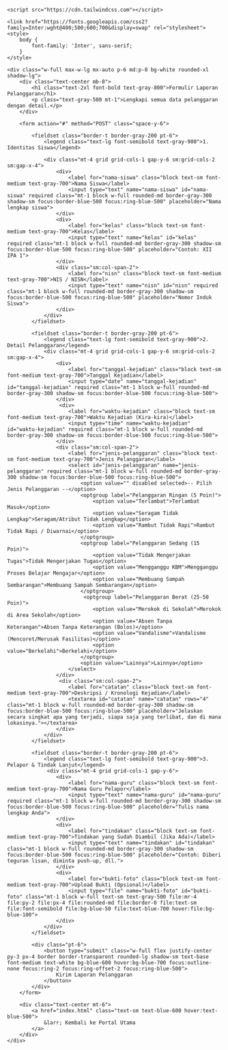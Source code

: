 <!DOCTYPE html>
<html lang="id">
<head>
    <meta charset="UTF-8">
    <meta name="viewport" content="width=device-width, initial-scale=1.0">
    <title>Formulir Detail Pelanggaran Siswa - SMAN 1 Natal</title>
    
    <script src="https://cdn.tailwindcss.com"></script>

    <link href="https://fonts.googleapis.com/css2?family=Inter:wght@400;500;600;700&display=swap" rel="stylesheet">
    <style>
        body {
            font-family: 'Inter', sans-serif;
        }
    </style>
</head>
<body class="bg-gray-100 py-8">

    <div class="w-full max-w-lg mx-auto p-6 md:p-8 bg-white rounded-xl shadow-lg">
        <div class="text-center mb-8">
            <h1 class="text-2xl font-bold text-gray-800">Formulir Laporan Pelanggaran</h1>
            <p class="text-gray-500 mt-1">Lengkapi semua data pelanggaran dengan detail.</p>
        </div>

        <form action="#" method="POST" class="space-y-6">
            
            <fieldset class="border-t border-gray-200 pt-6">
                <legend class="text-lg font-semibold text-gray-900">1. Identitas Siswa</legend>
                
                <div class="mt-4 grid grid-cols-1 gap-y-6 sm:grid-cols-2 sm:gap-x-4">
                    <div>
                        <label for="nama-siswa" class="block text-sm font-medium text-gray-700">Nama Siswa</label>
                        <input type="text" name="nama-siswa" id="nama-siswa" required class="mt-1 block w-full rounded-md border-gray-300 shadow-sm focus:border-blue-500 focus:ring-blue-500" placeholder="Nama lengkap siswa">
                    </div>
                    <div>
                        <label for="kelas" class="block text-sm font-medium text-gray-700">Kelas</label>
                        <input type="text" name="kelas" id="kelas" required class="mt-1 block w-full rounded-md border-gray-300 shadow-sm focus:border-blue-500 focus:ring-blue-500" placeholder="Contoh: XII IPA 1">
                    </div>
                    <div class="sm:col-span-2">
                        <label for="nisn" class="block text-sm font-medium text-gray-700">NIS / NISN</label>
                        <input type="text" name="nisn" id="nisn" required class="mt-1 block w-full rounded-md border-gray-300 shadow-sm focus:border-blue-500 focus:ring-blue-500" placeholder="Nomor Induk Siswa">
                    </div>
                </div>
            </fieldset>

            <fieldset class="border-t border-gray-200 pt-6">
                <legend class="text-lg font-semibold text-gray-900">2. Detail Pelanggaran</legend>
                <div class="mt-4 grid grid-cols-1 gap-y-6 sm:grid-cols-2 sm:gap-x-4">
                    <div>
                        <label for="tanggal-kejadian" class="block text-sm font-medium text-gray-700">Tanggal Kejadian</label>
                        <input type="date" name="tanggal-kejadian" id="tanggal-kejadian" required class="mt-1 block w-full rounded-md border-gray-300 shadow-sm focus:border-blue-500 focus:ring-blue-500">
                    </div>
                     <div>
                        <label for="waktu-kejadian" class="block text-sm font-medium text-gray-700">Waktu Kejadian (Kira-kira)</label>
                        <input type="time" name="waktu-kejadian" id="waktu-kejadian" required class="mt-1 block w-full rounded-md border-gray-300 shadow-sm focus:border-blue-500 focus:ring-blue-500">
                    </div>
                    <div class="sm:col-span-2">
                        <label for="jenis-pelanggaran" class="block text-sm font-medium text-gray-700">Jenis Pelanggaran</label>
                        <select id="jenis-pelanggaran" name="jenis-pelanggaran" required class="mt-1 block w-full rounded-md border-gray-300 shadow-sm focus:border-blue-500 focus:ring-blue-500">
                            <option value="" disabled selected>-- Pilih Jenis Pelanggaran --</option>
                            <optgroup label="Pelanggaran Ringan (5 Poin)">
                                <option value="Terlambat">Terlambat Masuk</option>
                                <option value="Seragam Tidak Lengkap">Seragam/Atribut Tidak Lengkap</option>
                                <option value="Rambut Tidak Rapi">Rambut Tidak Rapi / Diwarnai</option>
                            </optgroup>
                            <optgroup label="Pelanggaran Sedang (15 Poin)">
                                <option value="Tidak Mengerjakan Tugas">Tidak Mengerjakan Tugas</option>
                                <option value="Mengganggu KBM">Mengganggu Proses Belajar Mengajar</option>
                                <option value="Membuang Sampah Sembarangan">Membuang Sampah Sembarangan</option>
                            </optgroup>
                             <optgroup label="Pelanggaran Berat (25-50 Poin)">
                                <option value="Merokok di Sekolah">Merokok di Area Sekolah</option>
                                <option value="Absen Tanpa Keterangan">Absen Tanpa Keterangan (Bolos)</option>
                                <option value="Vandalisme">Vandalisme (Mencoret/Merusak Fasilitas)</option>
                                <option value="Berkelahi">Berkelahi</option>
                            </optgroup>
                            <option value="Lainnya">Lainnya</option>
                        </select>
                    </div>
                     <div class="sm:col-span-2">
                        <label for="catatan" class="block text-sm font-medium text-gray-700">Deskripsi / Kronologi Kejadian</label>
                        <textarea id="catatan" name="catatan" rows="4" class="mt-1 block w-full rounded-md border-gray-300 shadow-sm focus:border-blue-500 focus:ring-blue-500" placeholder="Jelaskan secara singkat apa yang terjadi, siapa saja yang terlibat, dan di mana lokasinya."></textarea>
                    </div>
                </div>
            </fieldset>

            <fieldset class="border-t border-gray-200 pt-6">
                <legend class="text-lg font-semibold text-gray-900">3. Pelapor & Tindak Lanjut</legend>
                 <div class="mt-4 grid grid-cols-1 gap-y-6">
                    <div>
                        <label for="nama-guru" class="block text-sm font-medium text-gray-700">Nama Guru Pelapor</label>
                        <input type="text" name="nama-guru" id="nama-guru" required class="mt-1 block w-full rounded-md border-gray-300 shadow-sm focus:border-blue-500 focus:ring-blue-500" placeholder="Tulis nama lengkap Anda">
                    </div>
                    <div>
                        <label for="tindakan" class="block text-sm font-medium text-gray-700">Tindakan yang Sudah Diambil (Jika Ada)</label>
                        <input type="text" name="tindakan" id="tindakan" class="mt-1 block w-full rounded-md border-gray-300 shadow-sm focus:border-blue-500 focus:ring-blue-500" placeholder="Contoh: Diberi teguran lisan, diminta push-up, dll.">
                    </div>
                    <div>
                        <label for="bukti-foto" class="block text-sm font-medium text-gray-700">Upload Bukti (Opsional)</label>
                        <input type="file" name="bukti-foto" id="bukti-foto" class="mt-1 block w-full text-sm text-gray-500 file:mr-4 file:py-2 file:px-4 file:rounded-md file:border-0 file:text-sm file:font-semibold file:bg-blue-50 file:text-blue-700 hover:file:bg-blue-100">
                    </div>
                </div>
            </fieldset>

            <div class="pt-6">
                <button type="submit" class="w-full flex justify-center py-3 px-4 border border-transparent rounded-lg shadow-sm text-base font-medium text-white bg-blue-600 hover:bg-blue-700 focus:outline-none focus:ring-2 focus:ring-offset-2 focus:ring-blue-500">
                    Kirim Laporan Pelanggaran
                </button>
            </div>
        </form>

        <div class="text-center mt-6">
            <a href="index.html" class="text-sm text-blue-600 hover:text-blue-500">
                &larr; Kembali ke Portal Utama
            </a>
        </div>
    </div>

</body>
</html>
